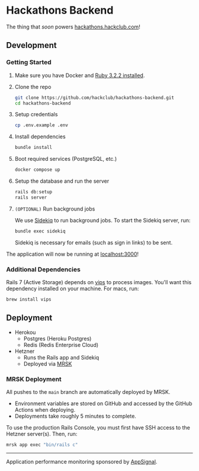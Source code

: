 # Hackathons Backend

The thing that *soon* powers [hackathons.hackclub.com](https://hackathons.hackclub.com)!

## Development

### Getting Started

1. Make sure you have Docker
   and [Ruby 3.2.2 installed](https://www.digitalocean.com/community/tutorials/how-to-install-ruby-on-rails-with-rbenv-on-ubuntu-22-04#step-1-install-rbenv-and-dependencies).

2. Clone the repo

   ```sh
   git clone https://github.com/hackclub/hackathons-backend.git
   cd hackathons-backend
   ```

3. Setup credentials

   ```sh
   cp .env.example .env
   ```

4. Install dependencies

   ```sh
   bundle install
   ```

5. Boot required services (PostgreSQL, etc.)

   ```sh
   docker compose up
   ```

6. Setup the database and run the server

   ```sh
   rails db:setup
   rails server
   ```

7. `(OPTIONAL)` Run background jobs

   We use [Sidekiq](https://sidekiq.org/) to run background jobs. To start the
   Sidekiq server, run:

   ```sh
   bundle exec sidekiq
   ```
   Sidekiq is necessary for emails (such as sign in links) to be sent.

The application will now be running at [localhost:3000](http://localhost:3000)!

### Additional Dependencies

Rails 7 (Active Storage) depends on [vips](https://libvips.github.io/libvips/) to process images. You'll want this
dependency installed on your machine. For macs, run:

```sh
brew install vips
```

## Deployment

- Herokou
  - Postgres (Heroku Postgres)
  - Redis (Redis Enterprise Cloud)
- Hetzner
  - Runs the Rails app and Sidekiq
  - Deployed via [MRSK](https://mrsk.dev/)

### MRSK Deployment

All pushes to the `main` branch are automatically deployed by MRSK.
- Environment variables are stored on GitHub and accessed by the GitHub Actions
  when deploying.
- Deployments take roughly 5 minutes to complete.

To use the production Rails Console, you must first have SSH access to the
Hetzner server(s). Then, run:

```sh
mrsk app exec "bin/rails c"
```

---

Application performance monitoring sponsored by <a href="https://appsignal.com/?ref=github:hackclub/hackathons-backend">AppSignal</a>.
